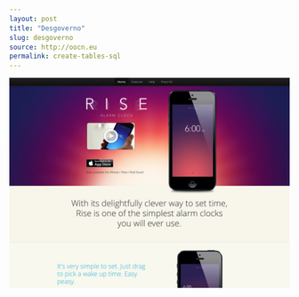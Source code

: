```yaml
---
layout: post
title: "Desgoverno"
slug: desgoverno
source: http://oocn.eu
permalink: create-tables-sql
---
```


<img src="/screenshots/rise.jpg">
